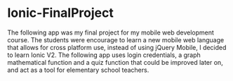 # Ionic-FinalProject
The following app was my final project for my mobile web development course. 
The students were encourage to learn a new mobile web language that allows for cross platform use, 
instead of using  jQuery Mobile, I decided to learn Ionic V2. 
The following app uses login credentials, a graph mathematical function and a quiz function that could be improved later on, and act as a tool for elementary school teachers.
